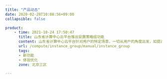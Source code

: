 ```yaml
---
title: "产品动态"
date: 2020-02-28T10:08:56+09:00
collapsible: false

product:
    - time: 2021-10-24 17:50:47
      title: 山东省计算中心云平台推出安置策略组功能
      content: 山东省计算中心云平台针对用户的特定场景，一切从用户的角度出发，如提高资源的可用性、业务连续性，有效降低用户成本，基于用户感知的应用出发，开发了针对主机（instance）的安置策略组的功能。
      url: /compute/instance_group/manual/instance_group
      tags:
      - 新功能
      - 体验优化
      zone: 北京三区

---
```


<!-- 设置上述参数可生成产品动态页  -->
